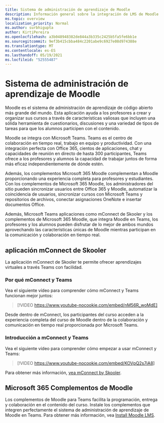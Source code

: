 ```yaml
---
title: Sistema de administración de aprendizaje de Moodle
description: Información general sobre la integración de LMS de Moodle con Teams
ms.topic: overview
localization_priority: Normal
ms.author: surbhigupta
author: KirtiPereira
ms.openlocfilehash: a3b048948382de844a3b335c2425b5fa5fe6bb1e
ms.sourcegitcommit: 9ef3b415cbba484c2201abe9c6927e08d974388e
ms.translationtype: MT
ms.contentlocale: es-ES
ms.lasthandoff: 05/19/2021
ms.locfileid: "52555487"
---
```

# <a name="moodle-learning-management-system"></a>Sistema de administración de aprendizaje de Moodle

Moodle es el sistema de administración de aprendizaje de código abierto más grande del mundo. Esta aplicación ayuda a los profesores a crear y organizar sus cursos a través de características valiosas que incluyen una sólida herramienta de cuestionarios, discusiones y una variedad de tipos de tareas para que los alumnos participen con el contenido.  
 
Moodle se integra con Microsoft Teams. Teams es el centro de colaboración en tiempo real, trabajo en equipo y productividad. Con una integración perfecta con Office 365, cientos de aplicaciones, chat y capacidades de reunión en directo de hasta 300 participantes, Teams ofrece a los profesores y alumnos la capacidad de trabajar juntos de forma más eficaz independientemente de dónde estén. 
 
Además, los complementos Microsoft 365 Moodle complementan a Moodle proporcionando una experiencia completa para profesores y estudiantes. Con los complementos de Microsoft 365 Moodle, los administradores del sitio pueden sincronizar usuarios entre Office 365 y Moodle, automatizar la coincidencia de usuarios, sincronizar cursos con Microsoft Teams y repositorios de archivos, conectar asignaciones OneNote e insertar documentos Office.  
 
Además, Microsoft Teams aplicaciones como mConnect de Skooler y los complementos de Microsoft 365 Moodle, que integra Moodle en Teams, los profesores y los alumnos pueden disfrutar de lo mejor de ambos mundos aprovechando las características únicas de Moodle mientras participan en la comunicación y colaboración en tiempo real.

## <a name="mconnect-app-by-skooler"></a>aplicación mConnect de Skooler

La aplicación mConnect de Skooler te permite ofrecer aprendizajes virtuales a través Teams con facilidad.

### <a name="why-mconnect-and-teams"></a>Por qué mConnect y Teams

Vea el siguiente vídeo para comprender cómo mConnect y Teams funcionan mejor juntos:

> [!VIDEO https://www.youtube-nocookie.com/embed/nM56R_woMdE]

Desde dentro de mConnect, los participantes del curso acceden a la experiencia completa del curso de Moodle dentro de la colaboración y comunicación en tiempo real proporcionada por Microsoft Teams.

### <a name="get-started-with-mconnect-and-teams"></a>Introducción a mConnect y Teams

Vea el siguiente vídeo para comprender cómo empezar a usar mConnect y Teams:

> [!VIDEO https://www.youtube-nocookie.com/embed/KOVpQ2s7iA8]

Para obtener más información, [vea mConnect by Skooler](https://skooler.com/mconnect/how-to/).

## <a name="microsoft-365-moodle-plugins"></a>Microsoft 365 Complementos de Moodle

Los complementos de Moodle para Teams facilita la programación, entrega y colaboración en el contenido del curso. Instale los complementos que integren perfectamente el sistema de administración de aprendizaje de Moodle en Teams. Para obtener más información, vea [Install Moodle LMS](moodleInstructions.md).


